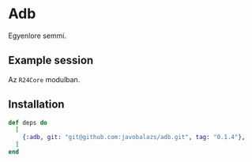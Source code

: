 # Adb

Egyenlore semmi.

## Example session

Az `R24Core` modulban.

## Installation

```elixir
def deps do
  [
    {:adb, git: "git@github.com:javobalazs/adb.git", tag: "0.1.4"},
  ]
end
```
